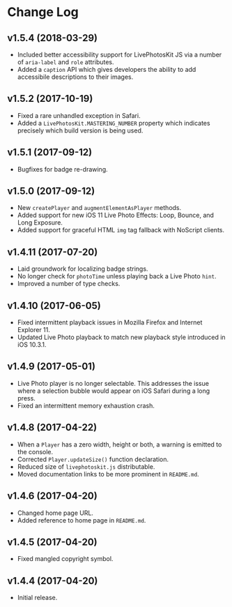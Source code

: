 # Change Log

## v1.5.4 (2018-03-29)

- Included better accessibility support for LivePhotosKit JS via a number of `aria-label` and `role` attributes.
- Added a `caption` API which gives developers the ability to add accessibile descriptions to their images.

## v1.5.2 (2017-10-19)

- Fixed a rare unhandled exception in Safari.
- Added a `LivePhotosKit.MASTERING_NUMBER` property which indicates precisely which build version is being used.

## v1.5.1 (2017-09-12)

- Bugfixes for badge re-drawing.

## v1.5.0 (2017-09-12)

- New `createPlayer` and `augmentElementAsPlayer` methods.
- Added support for new iOS 11 Live Photo Effects: Loop, Bounce, and Long Exposure.
- Added support for graceful HTML `img` tag fallback with NoScript clients.

## v1.4.11 (2017-07-20)

- Laid groundwork for localizing badge strings.
- No longer check for `photoTime` unless playing back a Live Photo `hint`.
- Improved a number of type checks.

## v1.4.10 (2017-06-05)

- Fixed intermittent playback issues in Mozilla Firefox and Internet Explorer 11.
- Updated Live Photo playback to match new playback style introduced in iOS 10.3.1.

## v1.4.9 (2017-05-01)

- Live Photo player is no longer selectable. This addresses the issue where a selection
  bubble would appear on iOS Safari during a long press.
- Fixed an intermittent memory exhaustion crash.

## v1.4.8 (2017-04-22)

- When a `Player` has a zero width, height or both, a warning is emitted to the console.
- Corrected `Player.updateSize()` function declaration.
- Reduced size of `livephotoskit.js` distributable.
- Moved documentation links to be more prominent in `README.md`.

## v1.4.6 (2017-04-20)

- Changed home page URL.
- Added reference to home page in `README.md`.

## v1.4.5 (2017-04-20)

- Fixed mangled copyright symbol.

## v1.4.4 (2017-04-20)

- Initial release.
